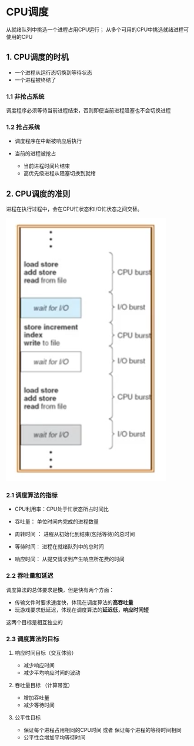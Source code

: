 # CPU调度

从就绪队列中挑选一个进程占用CPU运行；
从多个可用的CPU中挑选就绪进程可使用的CPU

## 1. CPU调度的时机

- 一个进程从运行态切换到等待状态
- 一个进程被终结了

### 1.1 非抢占系统

调度程序必须等待当前进程结束，否则即便当前进程阻塞也不会切换进程

### 1.2 抢占系统

- 调度程序在中断被响应后执行

- 当前的进程被抢占
   - 当前进程时间片结束
   - 高优先级进程从阻塞切换到就绪

## 2. CPU调度的准则

进程在执行过程中，会在CPU忙状态和I/O忙状态之间交替。

![](https://github.com/existorlive/existorlivepic/raw/master/%E6%88%AA%E5%B1%8F2020-09-29%20%E4%B8%8B%E5%8D%883.54.26.png)



### 2.1 调度算法的指标

- CPU利用率：CPU处于忙状态所占时间比

- 吞吐量： 单位时间内完成的进程数量

- 周转时间 ： 进程从初始化到结束(包括等待)的总时间

- 等待时间： 进程在就绪队列中的总时间

- 响应时间： 从提交请求到产生响应所花费的时间


### 2.2 吞吐量和延迟

调度算法的总体要求是**快**，但是快有两个方面：

- 传输文件时要求速度快，体现在调度算法的**高吞吐量**
- 玩游戏要求低延迟，体现在调度算法的**延迟低，响应时间短**

这两个目标是相互独立的

### 2.3 调度算法的目标

1. 响应时间目标（交互体验）
    
    - 减少响应时间
    - 减少平均响应时间的波动

2. 吞吐量目标 （计算带宽）

    - 增加吞吐量 
    - 减少等待时间

3. 公平性目标

    - 保证每个进程占用相同的CPU时间 或者 保证每个进程的等待时间相同
    - 公平性会增加平均等待时间
    



